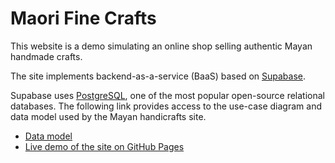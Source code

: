 # Maori Fine Crafts

This website is a demo simulating an online shop selling authentic Mayan handmade crafts.

The site implements backend-as-a-service (BaaS) based on [Supabase](https://supabase.com/).

Supabase uses [PostgreSQL](https://www.postgresql.org/), one of the most popular open-source relational databases. The following link provides access to the use-case diagram and data model used by the Mayan handicrafts site.

- [Data model](https://viewer.diagrams.net/?tags=%7B%7D&highlight=0000ff&edit=_blank&layers=1&nav=1&title=Maori%20Shop-%20Shopping%20Cart.drawio#R7V1bc9o4FP41zLQ7kwwEzOUxkKTJLmlSSGfbp46wBVZrLFcWAfLr98iWbLC42BtuxZ7pxTqWjqRzPumTjmVTqnbGs08MefYjtbBTuipbs1L1pnR1VWlVavCfkMxDSbNqhIIRI5bMFAv65A1LYVlKJ8TC%2FlJGTqnDibcsNKnrYpMvyRBjdLqcbUid5Vo9NMKaoG8iR5f%2BSyxuy14Y5Vh%2Bj8nIVjVXyvLOGKnMUuDbyKLTBVH1tlTtMEp5eDWedbAjjKfsEpa7W3M3ahjDLk9T4Prnxc97%2B55dsJ%2BoW%2FdZAw38C1FAqHlFzkT2%2BJlRawKWDBvN58oS0H5PXHI0EKK2zxHj0mHVMgjABRwRFzMQVIK04yDPJ0H2UGITx%2BqiOZ1wpUil2kMyw1Yv9JfIC67rgjKRFMqHoLwvGyNuI4eMXLg2ofeixjbDPrSli3wuc9h87MhL3VTSeq%2BYcTxbEEnTfcJ0jDmbQxZ5ty69KGFcVV6dxqCoNKXMXgDEVU0KkQTiKFId%2BwoupLuyuK6quW6zz3oCfW2bMvImPOVIyy76MUhPydhBLsAaWQlRmwbDOPAHcZwOdahwtktdrPlbZLIY9V4QG2EuBR4lLg8MYbThD5imU740Sga0tQPpSpyGPyI74x3q%2BpwBroQODO6dYuHiNqeeVOrgodLPpOHF9YByTsdrEbB5OGzHhQJCShxU9waDmj6C%2F1kLBLAAJ8jpwVSJ3JETui2YOVHsthW%2BXWntyMJJ0ycHKwV7Dp1g8rOJZWEYuO2pTTjue8gUmaZAHtuG7OZBsN1hCx6qZnSQVBZbLbM25MAs5SIOQ2jiWr7m9aid7wCCoQEB8kMhlzePjAc1WYd52z54nbijbliyngCMcSqAma0f4cZOAZRK3SEQVC8YJRWjlPfJKPWjM0ojPQwOM39giyh9e6aTempvnT2dNDUUmAxDldYPxMUujIxh2KCxx99OnV1OAi%2F5Y5NWwSbHZ5PWsdlEKc4jm7RSe%2Bvc2aRa0VDgojEOJMy0Ecsxh6RHSe44pKqHJwsOOTiHVNIGO%2FdHIhlinWdGItX07jp7EtFDnRb2TUY8Tqgr9iR4tv65xdkTSQak5I5IavputiCSwxOJcWwiqWXYlJ4ZkURDoCASQ9%2BTkrE4CJB3CsmAkdxRiKFvYQsKOTyFNI9NIUaGPemZUYiR%2FtjM2VOIviMVA9svBQ%2Fcj42II1JIBozkj0L0DWxBIQenkOhs6fEoRD%2BqkxsKqaV219lTiH7cxmPEFI0F2yNeyzGJpEdJ%2FkhEP57TmfjgQsw2k0kpf2e2%2F%2Beh7eiBx%2B5n%2FiIOmW4FkGWyaKQGxqkc2jb0MGSODm0bRSRSmUId9iwObe8IMLlbDtSLsOTO95TZGeXoh7br%2BY1K1ouoZGQKPSopj9nl%2B7lWBojkjkBaGYJRBYHsi0COfk67leHlrzMjkGgEFATS0oNLxVs%2F78BL7tikoW9oO4CHHw8cjzfTSu7Ck1E4MnN40tgXCTSKzeTOw5PRiPhzwpMNfTOZo%2FBko9hPRqbQ95NFePI9gMnfeqA48rLz3WV2Rjl6eLKhBxnujs0oB9tfNoozL5EpVp15Cb439%2BOPIZaTAEr%2BiCTDV2kKItkXkRw9TNnQD9DkiEjSh5XPnkj0EzSmPAVXMEkmpOSOSZrFA68TYJLjf1Simd8nXs3iiVdkiuKJ107xkj86SfFtGmyNsIpFgqUJn%2Fewg8RXS27jO2HEMuSTytWyn7BrXYuv2UPytveGGX2hj8idKxaK742Raz0F4GKix1gxEdTK5t8WE99F4tJQyZvZ4s0bRVeB%2BjviKNLTASODnz6dMBNvsJP68i5XvLaWS%2BQuWBgt7dQUfXZ%2F6TmZErLA2K94qcEbEPcs2DbGspH4%2BLvRSqAs7LssFSNMU1RPKKolFYW20RTtDKopgrEnBNVKNqjiGeHfFq4XSkEqLiQS83fDWZ1J3g7nRgHn%2FcC5teplmrojyNEGq9RHPPBwKAG6dJeQXv89ET%2B90R4g89coQOCFGdLzdbB9JILSQwUyp1J5gziCLOrHToZQBnBgAz%2FVYZ0AGdyB7y1UDZ0Law%2BLPyLYSUCJe8A%2FMRkacvHWeN%2BGxUBcQO%2BAkKxovt48VWDAkpKE3sTID46ILg1l2D%2FQXzixaFmxjpFLkVL4oE2mXoLFzcVVec0qZNVqZXki0A5krB2t6dcl6tVb9S7wil1Io7Zi8NX3tQtprfoiURLEnynH%2FkZ0eJr3E2h9mXtLKgYrwKEpiQQvAt3lsUS872GTDInQV7ZC9TxULwfDM%2FX5iOH%2Bl24q7Vqbe91%2BoMUhZljLh%2F7EGyAff3xnD4aw1aZTgVWYRun0wsGvYY%2BwOWHAdaIqqPyjgFlcu2%2FTiSOCSgMc5BVz4NTGYj4J9gqhvmAGKAdL%2FvAzEGJUTzzUhnYHk0oGS6zKNHGSEocoSf%2B2e9t5WZ6Myt5kAF0QXYJesjmMVdGv8Et5QYbop37CVi9UHmveUBfMX%2FDvw%2Bf%2BbS%2BuWlW1XNPCGbAUdYFQ76xFXtfi5csEM7IV3is0rFK6atrcXPSrj6OeLiLsNzRLQIpTMVCI7zlIJFEwK8jnXgIqyBKTnswXqjHBYMsmtPCYltQPVl0foltKpHv%2B%2BTJ8raAjXPv09fPLh78EtO56T48lMaMqSlpwe8xS5c4D%2FPP308PnpbwRGBdyPsPfJ5Htw%2FNlENUNJkhQcBk%2FNRQVf%2Bo9fRV529%2Fjxm3p%2BirQ7daSWwb1qbPvDsg2sT6M3sfeRrZXyYVkCraFZPxbauEKM%2F5Fuurtfw%3D%3D)
- [Live demo of the site on GitHub Pages](https://josecarlosgt.github.io/nz-maori-crafts/)
